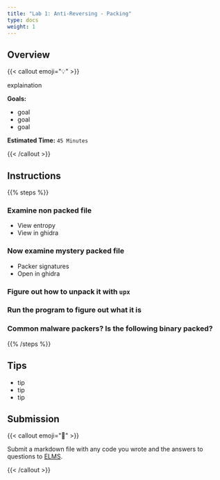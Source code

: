 ```yaml
---
title: "Lab 1: Anti-Reversing - Packing"
type: docs
weight: 1
---
```


## Overview

{{< callout emoji="💡" >}}

explaination

**Goals:**

- goal
- goal
- goal

**Estimated Time:** `45 Minutes`

{{< /callout >}}

## Instructions

{{% steps %}}

### Examine non packed file

- View entropy
- View in ghidra

### Now examine mystery packed file

- Packer signatures
- Open in ghidra

### Figure out how to unpack it with `upx`

### Run the program to figure out what it is

### Common malware packers? Is the following binary packed?

{{% /steps %}}

## Tips

- tip
- tip
- tip

## Submission

{{< callout emoji="📝" >}}

Submit a markdown file with any code you wrote and the answers to questions to
[ELMS](https://umd.instructure.com/courses/1374508/assignments).

{{< /callout >}}
